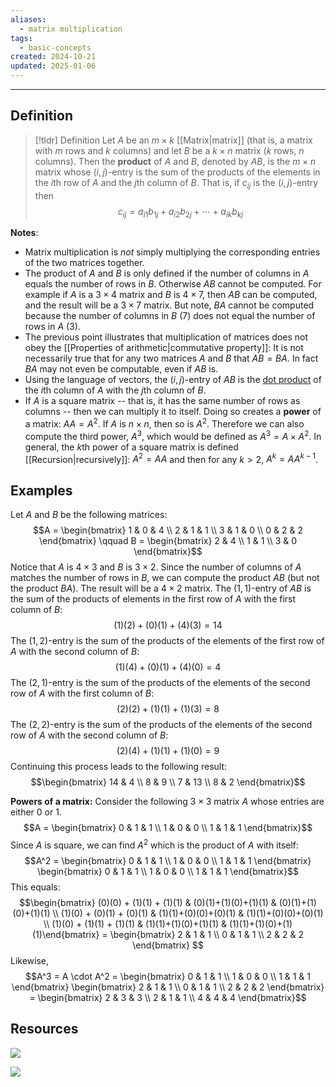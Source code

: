 ```yaml
---
aliases:
  - matrix multiplication
tags:
  - basic-concepts
created: 2024-10-21
updated: 2025-01-06
---
```

---
## Definition 

> [!tldr] Definition
> Let $A$ be an $m \times k$ [[Matrix|matrix]] (that is, a matrix with $m$ rows and $k$ columns) and let $B$ be a $k \times n$ matrix ($k$ rows, $n$ columns). Then the **product** of $A$ and $B$, denoted by $AB$, is the $m \times n$ matrix whose $(i,j)$-entry is the sum of the products of the elements in the $i$th row of $A$ and the $j$th column of $B$. That is, if $c_{ij}$ is the $(i,j)$-entry then 
> $$c_{ij} = a_{i1}b_{1j} + a_{i2}b_{2j} + \cdots + a_{ik}b_{kj}$$

**Notes**: 
* Matrix multiplication is *not* simply multiplying the corresponding entries of the two matrices together. 
* The product of $A$ and $B$ is only defined if the number of columns in $A$ equals the number of rows in $B$. Otherwise $AB$ cannot be computed. For example if $A$ is a $3 \times 4$ matrix and $B$ is $4 \times 7$, then $AB$ can be computed, and the result will be a $3 \times 7$ matrix. But note, $BA$ cannot be computed because the number of columns in $B$ (7) does not equal the number of rows in $A$ (3). 
* The previous point illustrates that multiplication of matrices does not obey the [[Properties of arithmetic|commutative property]]: It is not necessarily true that for any two matrices $A$ and $B$ that $AB = BA$. In fact $BA$ may not even be computable, even if $AB$ is. 
* Using the language of vectors, the $(i,j)$-entry of $AB$ is the [dot product](https://www.mathsisfun.com/algebra/vectors-dot-product.html) of the $i$th column of $A$ with the $j$th column of $B$. 
* If $A$ is a square matrix -- that is, it has the same number of rows as columns -- then we can multiply it to itself. Doing so creates a **power** of a matrix: $AA = A^2$. If $A$ is $n \times n$, then so is $A^2$. Therefore we can also compute the third power, $A^3$, which would be defined as $A^3 = A \times A^2$. In general, the $k$th power of a square matrix is defined [[Recursion|recursively]]: $A^2 = AA$ and then for any $k > 2$, $A^k = A A^{k-1}$. 

## Examples 

Let $A$ and $B$ be the following matrices: 
$$A = \begin{bmatrix} 1 & 0 & 4 \\ 2 & 1 & 1 \\ 3 & 1 & 0 \\ 0 & 2 & 2 \end{bmatrix} \qquad 
B = \begin{bmatrix} 2 & 4 \\ 1 & 1 \\ 3 & 0  \end{bmatrix}$$
Notice that $A$ is $4 \times 3$ and $B$ is $3 \times 2$. Since the number of columns of $A$ matches the number of rows in $B$, we can compute the product $AB$ (but not the product $BA$). The result will be a $4 \times 2$ matrix. The $(1,1)$-entry of $AB$ is the sum of the products of elements in the first row of $A$ with the first column of $B$: 
$$(1)(2) + (0)(1) + (4)(3) = 14$$
The $(1,2)$-entry is the sum of the products of the elements of the first row of $A$ with the second column of $B$: 
$$(1)(4) + (0)(1) + (4)(0) = 4$$
The $(2,1)$-entry is the sum of the products of the elements of the second row of $A$ with the first column of $B$: 
$$(2)(2) + (1)(1) + (1)(3) = 8$$
The $(2,2)$-entry is the sum of the products of the elements of the second row of $A$ with the second column of $B$: 
$$(2)(4) + (1)(1) + (1)(0) = 9$$
Continuing this process leads to the following result: 
$$\begin{bmatrix} 14 & 4 \\ 8 & 9 \\ 7 & 13 \\ 8 & 2 \end{bmatrix}$$


**Powers of a matrix:** Consider the following $3 \times 3$ matrix $A$ whose entries are either 0 or 1.
$$A = \begin{bmatrix} 0 & 1 & 1 \\ 1 & 0 & 0 \\ 1 & 1 & 1 \end{bmatrix}$$
Since $A$ is square, we can find $A^2$ which is the product of $A$ with itself: 
$$A^2 = \begin{bmatrix} 0 & 1 & 1 \\ 1 & 0 & 0 \\ 1 & 1 & 1 \end{bmatrix} \begin{bmatrix} 0 & 1 & 1 \\ 1 & 0 & 0 \\ 1 & 1 & 1 \end{bmatrix}$$
This equals: 
$$\begin{bmatrix} (0)(0) + (1)(1) + (1)(1) & (0)(1)+(1)(0)+(1)(1) & (0)(1)+(1)(0)+(1)(1) \\ (1)(0) + (0)(1) + (0)(1) & (1)(1)+(0)(0)+(0)(1) & (1)(1)+(0)(0)+(0)(1) \\
(1)(0) + (1)(1) + (1)(1) & (1)(1)+(1)(0)+(1)(1) & (1)(1)+(1)(0)+(1)(1)\end{bmatrix} 
= \begin{bmatrix} 2 & 1 & 1 \\ 0 & 1 & 1 \\ 2 & 2 & 2 \end{bmatrix} $$
Likewise, 
$$A^3 = A \cdot A^2 = \begin{bmatrix} 0 & 1 & 1 \\ 1 & 0 & 0 \\ 1 & 1 & 1 \end{bmatrix} \begin{bmatrix} 2 & 1 & 1 \\ 0 & 1 & 1 \\ 2 & 2 & 2 \end{bmatrix} = 
\begin{bmatrix} 2 & 3 & 3 \\ 2 & 1 & 1 \\ 4 & 4 & 4 \end{bmatrix}$$

## Resources 

![](https://www.youtube.com/watch?v=OMA2Mwo0aZg)

![](https://youtu.be/vzt9c7iWPxs?si=bXtX6h1r7RObWuyL)